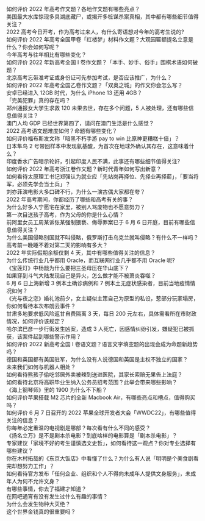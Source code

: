 如何评价 2022 年高考作文题？各地作文题有哪些亮点？  
美国最大水库惊现多具湖底藏尸，或揭开多桩谋杀案真相，其中都有哪些细节值得关注？  
2022 高考今日开考，作为高考过来人，有什么寄语想对今年的高考生说的?  
如何评价 2022 年高考全国甲卷「红楼梦」材料作文题？大观园匾额提名立意是什么？你会如何写呢？  
今年高考与往年相比有哪些变化？  
如何评价 2022 年新高考全国 Ⅰ 卷作文题？「本手、妙手、俗手」围棋术语如何破题？  
北京高考忘带准考证或身份证可先参加考试，是否应该推广，为什么？  
如何评价 2022 年高考全国乙卷作文题？「双奥之城」的作文你会怎么写？  
安卓已经进入 12GB 时代，为什么 iPhone 13 还用 4GB？  
「完美犯罪」真的存在吗？  
郑州通报女大学生求救 120 未果去世，存在多个问题，5 人被处理，还有哪些信息值得关注？  
澳门人均 GDP 已经世界第四了，请问在澳门生活是什么感觉？  
2022 高考语文题难度如何？命题有哪些变化？  
如何评价福布斯发文称「暗黑不朽手游 pay to win 比原神更糟糕十倍」？  
日本隼鸟 2 号带回样本中发现氨基酸，为首次在地球外确认其存在，这意味着什么？  
印度香水广告暗示轮奸，引起印度人民不满，此事还有哪些细节值得关注?  
如何评价 2022 年高考浙江卷作文题？新时代青年如何写出新意？  
如何看待太原理工书记郑强认为就业应「先站岗再择位、先择业再择薪」，「要当将军，必须先学会当士兵」？  
刘亦菲演电影大多口碑不行，为什么一演古偶大家都在夸？  
2022 年高考期间，你都经历了哪些和高考有关的事？  
为什么好多人宁愿宅在家里，被别人骂废物也不愿意努力？  
第一次目送孩子高考，作为父母的你是什么心情？  
前阿里女员工周某诉张某强制猥亵、侮辱罪案已于 6 月 6 日开庭，目前有哪些信息值得关注？  
为什么美国侵略别国就不叫侵略，俄罗斯打击乌克兰就叫侵略？有什么不一样吗？  
高考前一晚睡不着对第二天的影响有多大？  
2022 年实际假期余额仅剩 4 天，其中有哪些值得关注的信息？  
为什么传统行业几乎都用 Oracle，而互联网行业几乎都不用 Oracle 呢?  
《宝莲灯》中杨戬为什么要把三圣母压在华山底下？  
如果穿到斗气大陆发现自己是异火，怎么做才能不被萧炎吞噬？  
6 月 6 日上海新增 3 例本土确诊病例和 7 例本土无症状感染者，目前当地疫情情况如何？  
《光与夜之恋》婚礼池前夕，女主疑似主策自己为原型的私设，惹部分玩家塌房，你如何看待本次布朗云事件？  
甘肃多地要求低风险返甘自费隔离 3 天，每日 200 元左右，具体需看所在市财政情况，如何评价该规定？  
哈尔滨巴彦一步行街发生凶案，造成 3 人死亡，因感情纠纷引发，嫌疑犯已被抓获，该案件起到哪些警示作用？  
如何评价 2022 新高考全国 Ⅰ 卷语文题？语言文字填空题的出现会成为命题新趋势吗？  
德国和英国都有美国驻军，为什么没有人说德国和英国是主权不独立的国家？  
未来我们如何与机器人相处？  
如何看待熊孩子偷吃邻居外卖被辣到送进医院，其家长索赔无果告上法庭？  
如何看待北京将高职毕业生纳入公务员招考范围？此举会带来哪些影响？  
《海上钢琴师》里的 1900 为什么不下船？  
如何评价苹果搭载 M2 芯片的全新 Macbook Air，有哪些亮点和槽点，值得购买吗？  
如何评价 6 月 7 日召开的 2022 苹果全球开发者大会「WWDC22」，有哪些值得关注的信息？  
你每年必定重温的电视剧是哪部？每次看有什么不同的感受？  
《扬名立万》是不是剧本杀电影？到底啥样的电影算是「剧本杀电影」？  
专家建议「家境不好的考生谨慎选文史哲」，如何看待这一观点？你对专业选择有哪些建议？  
你在木村拓哉的《东京大饭店》中看懂了什么？为什么有人说「明明是个美食剧看完却想努力工作」？  
如何看待官方发布「任何企业、组织和个人不得向未成年人提供文身服务」，未成年人为何不允许文身？  
有哪些事情，你去了福建才知道？  
在网吧通宵有没有发生过什么有趣的事情？  
为什么会发生物种大灭绝？  
这个世界金钱真的很重要吗？  
